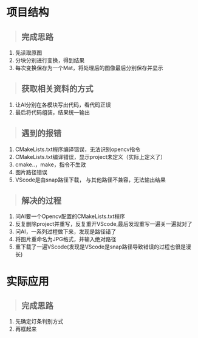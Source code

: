 # 项目结构
> ## 完成思路
1. 先读取原图
2. 分块分别进行变换，得到结果
3. 每次变换保存为一个Mat，将处理后的图像最后分别保存并显示
> ## 获取相关资料的方式
1. 让AI分别在各模块写出代码，看代码正误
2. 最后将代码组装，结果统一输出
> ## 遇到的报错
1. CMakeLists.txt程序编译错误，无法识别opencv指令
2. CMakeLists.txt编译错误，显示project未定义（实际上定义了）
3. cmake..，make，指令不生效
4. 图片路径错误
5. VScode是由snap路径下载， 与其他路径不兼容，无法输出结果
> ## 解决的过程
1. 问AI要一个Opencv配置的CMakeLists.txt程序
2. 反复删除project并重写，反复重开VScode,最后发现重写一遍关一遍就对了
3. 问AI，一系列过程做下来，发现是路径错了
4. 将图片重命名为JPG格式，并输入绝对路径
5. 重下载了一遍VScode(发现是VScode是snap路径导致错误的过程也很是漫长)


# 实际应用
> ## 完成思路
1. 先确定灯条判别方式
2. 再框起来
